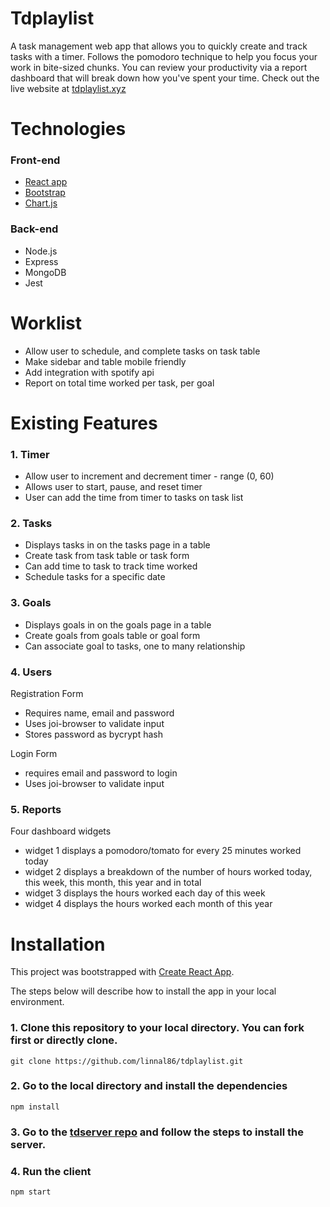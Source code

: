 # Tdplaylist

A task management web app that allows you to quickly create and track tasks with a timer. Follows the pomodoro technique to help you
focus your work in bite-sized chunks. You can review your productivity via a report dashboard that will break down how you've spent
your time. Check out the live website at [tdplaylist.xyz](http://tdplaylist.xyz/)

# Technologies

### Front-end

- [React app](https://reactjs.org/docs/create-a-new-react-app.html)
- [Bootstrap](https://getbootstrap.com/2.3.2/)
- [Chart.js](https://www.chartjs.org/)

### Back-end

- Node.js
- Express
- MongoDB
- Jest

# Worklist

- Allow user to schedule, and complete tasks on task table
- Make sidebar and table mobile friendly
- Add integration with spotify api
- Report on total time worked per task, per goal

# Existing Features

### 1. Timer

- Allow user to increment and decrement timer - range (0, 60)
- Allows user to start, pause, and reset timer
- User can add the time from timer to tasks on task list

### 2. Tasks

- Displays tasks in on the tasks page in a table
- Create task from task table or task form
- Can add time to task to track time worked
- Schedule tasks for a specific date

### 3. Goals

- Displays goals in on the goals page in a table
- Create goals from goals table or goal form
- Can associate goal to tasks, one to many relationship

### 4. Users

Registration Form

- Requires name, email and password
- Uses joi-browser to validate input
- Stores password as bycrypt hash

Login Form

- requires email and password to login
- Uses joi-browser to validate input

### 5. Reports

Four dashboard widgets

- widget 1 displays a pomodoro/tomato for every 25 minutes worked today
- widget 2 displays a breakdown of the number of hours worked today, this week, this month, this year and in total
- widget 3 displays the hours worked each day of this week
- widget 4 displays the hours worked each month of this year

# Installation

This project was bootstrapped with [Create React App](https://github.com/facebook/create-react-app).

The steps below will describe how to install the app in your local environment.

### 1. Clone this repository to your local directory. You can fork first or directly clone.

```
git clone https://github.com/linnal86/tdplaylist.git
```

### 2. Go to the local directory and install the dependencies

```
npm install
```

### 3. Go to the [tdserver repo]() and follow the steps to install the server.

### 4. Run the client

```
npm start
```
